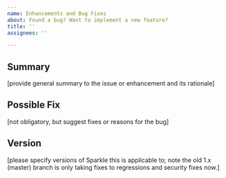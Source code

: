 ```yaml
---
name: Enhancements and Bug Fixes
about: Found a bug? Want to implement a new feature?
title: ''
assignees: ''

---
```


## Summary

[provide general summary to the issue or enhancement and its rationale]

## Possible Fix

[not obligatory, but suggest fixes or reasons for the bug]

## Version

[please specify versions of Sparkle this is applicable to; note the old 1.x (master) branch is only taking fixes to regressions and security fixes now.]
